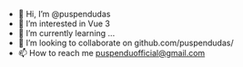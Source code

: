 - 👋 Hi, I’m @puspendudas
- 👀 I’m interested in Vue 3
- 🌱 I’m currently learning ...
- 💞️ I’m looking to collaborate on github.com/puspendudas/
- 📫 How to reach me puspenduofficial@gmail.com

<!---
puspendudas/puspendudas is a ✨ special ✨ repository because its `README.md` (this file) appears on your GitHub profile.
You can click the Preview link to take a look at your changes.
--->
